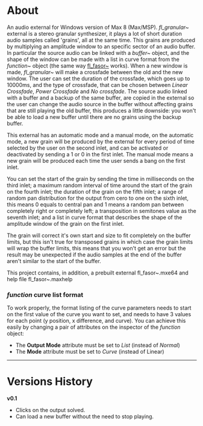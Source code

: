 
# About

An audio external for Windows version of Max 8 (Max/MSP). _fl_granular~_ external is a stereo granular synthesizer, it plays a lot of short duration audio samples called 'grains', all at the same time. This grains are produced by multiplying an amplitude window to an specific sector of an audio buffer. In particular the source audio can be linked with a _buffer~_ object, and the shape of the window can be made with a list in curve format from the _function~_ object (the same way [fl_fasor~](https://github.com/ruidoenambar/fl_fasor-max) works). When a new window is made, _fl_granular~_ will make a crossfade between the old and the new window. The user can set the duration of the crossfade, which goes up to 10000ms, and the type of crossfade, that can be chosen between *Linear Crossfade*, *Power Crossfade* and *No crossfade*. The source audio linked with a buffer and a backup of the same buffer, are copied in the external so the user can change the audio source in the buffer without affecting grains that are still playing the old buffer, this produces a little downside: you won't be able to load a new buffer until there are no grains using the backup buffer.

This external has an automatic mode and a manual mode, on the automatic mode, a new grain will be produced by the external for every period of time selected by the user on the second inlet, and can be activated or deactivated by sending a 1 or 0 in the first inlet. The manual mode means a new grain will be produced each time the user sends a bang on the first inlet.

You can set the start of the grain by sending the time in milliseconds on the third inlet; a maximum random interval of time around the start of the grain on the fourth inlet; the duration of the grain on the fifth inlet; a range of random pan distribution for the output from cero to one on the sixth inlet, this means 0 equals to central pan and 1 means a random pan between completely right or completely left; a transposition in semitones value as the seventh inlet; and a list in curve format that describes the shape of the amplitude window of the grain on the first inlet.

The grain will correct it's own start and size to fit completely on the buffer limits, but this isn't true for transposed grains in which case the grain limits will wrap the buffer limits, this means that you won't get an error but the result may be unexpected if the audio samples at the end of the buffer aren't similar to the start of the buffer.

This project contains, in addition, a prebuilt external fl_fasor~.mxe64 and help file fl_fasor~.maxhelp

### _function_ curve list format
To work properly, the format listing of the curve parameters needs to start on the first value of the curve you want to set, and needs to have 3 values for each point (y position, x difference, and curve). You can achieve this easily by changing a pair of attributes on the inspector of the *function* object: 
- The **Output Mode** attribute must be set to *List* (instead of *Normal*)
- The **Mode** attribute must be set to *Curve* (instead of Linear)

------------------------------------------------------

# Versions History

**v0.1**
- Clicks on the output solved.
- Can load a new buffer without the need to stop playing.